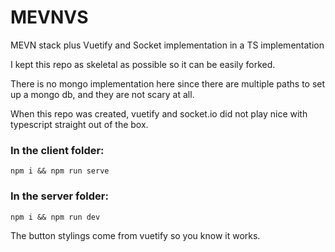 # MEVNVS
MEVN stack plus Vuetify and Socket implementation in a TS implementation

I kept this repo as skeletal as possible so it can be easily forked.

There is no mongo implementation here since there are multiple paths to set up a mongo db, and they are not scary at all.

When this repo was created, vuetify and socket.io did not play nice with typescript straight out of the box.

### In the client folder:

```
npm i && npm run serve
```

### In the server folder:

```
npm i && npm run dev
```

The button stylings come from vuetify so you know it works.

